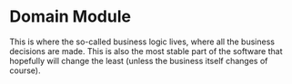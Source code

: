 # Domain Module

This is where the so-called business logic lives, where all the business decisions are made. This is also the most stable part of the software that hopefully will change the least (unless the business itself changes of course).